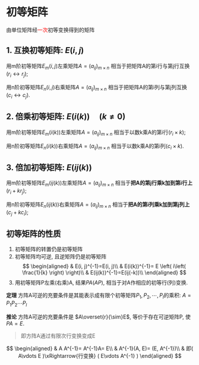 # 初等矩阵

由单位矩阵经<span style="color:red">一次</span>初等变换得到的矩阵

## 1. 互换初等矩阵: $E(i, j)$

用m阶初等矩阵$E_m(i, j)$左乘矩阵$A=(a_{ij})_{m \times n}$
相当于把矩阵A的第i行与第j行互换$(r_i \leftrightarrow r_j)$;

用n阶初等矩阵$E_n(i, j)$右乘矩阵$A=(a_{ij})_{m \times n}$
相当于把矩阵A的第i列与第j列互换$(c_i \leftrightarrow c_j)$.

## 2. 倍乘初等矩阵: $E(i(k)) \quad (k \not= 0)$

用m阶初等矩阵$E_m(i(k))$左乘矩阵$A=(a_{ij})_{m \times n}$
相当于以数k乘A的第i行$(r_i \times k)$;

用n阶初等矩阵$E_n(i(k))$右乘矩阵$A=(a_{ij})_{m \times n}$
相当于以数k乘A的第i列$(c_i \times k)$.

## 3. 倍加初等矩阵: $E(ij(k))$

用m阶初等矩阵$E_m(ij(k))$左乘矩阵$A=(a_{ij})_{m \times n}$
相当于**把A的第j行乘k加到第i行上**$(r_i + kr_j)$;

用n阶初等矩阵$E_n(ij(k))$右乘矩阵$A=(a_{ij})_{m \times n}$
相当于**把A的第i列乘k加到第j列上**$(c_j + kc_i)$;

## 初等矩阵的性质

1. 初等矩阵的转置仍是初等矩阵
2. 初等矩阵均可逆, 且逆矩阵仍是初等矩阵
   $$
   \begin{aligned}
   	& E(i, j)^{-1}=E(i, j)\\
   	& E(i(k))^{-1}= E \left( i\left( \frac{1}{k} \right) \right)\\
   	& E(ij(k))^{-1}=E(ij(-k))\\
   \end{aligned}
   $$
3. 用初等矩阵P左乘(右乘)A, 结果$PA(AP)$, 相当于对A作相应的初等行(列)变换.

**定理**
方阵A可逆的充要条件是其能表示成有限个初等矩阵$P_1, P_2, \cdots, P_l$的乘积: $A= P_1 P_2 \cdots P_l$

**推论**
方阵A可逆的充要条件是 $A\overset{r}{\sim}E$, 等价于存在可逆矩阵P, 使$PA=E$.

> 即方阵A通过有限次行变换变成E

$$
\begin{aligned}
	& A A^{-1}= A^{-1}A= E\\
	& A^{-1}(A, E)= (E, A^{-1})\\
	& 即( A\vdots E )\xRightarrow{行变换} ( E\vdots A^{-1} )
\end{aligned}
$$
